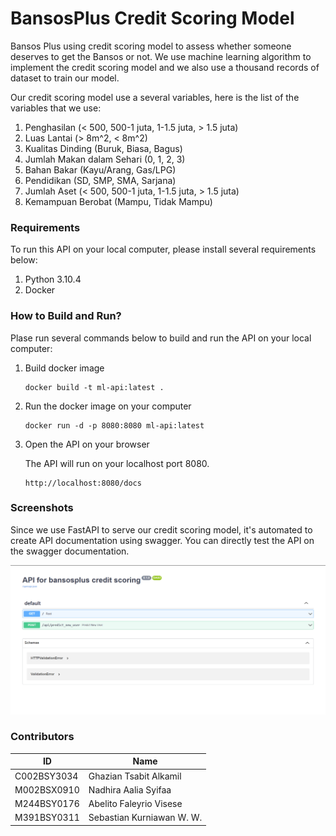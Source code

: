# BansosPlus Credit Scoring Model

Bansos Plus using credit scoring model to assess whether someone deserves to get the Bansos or not. 
We use machine learning algorithm to implement the credit scoring model and we also use a thousand
records of dataset to train our model. 

Our credit scoring model use a several variables, here is the list of the variables that we use:
1. Penghasilan (< 500, 500-1 juta, 1-1.5 juta, > 1.5 juta)
2. Luas Lantai (> 8m^2, < 8m^2)
3. Kualitas Dinding (Buruk, Biasa, Bagus)
4. Jumlah Makan dalam Sehari (0, 1, 2, 3)
5. Bahan Bakar (Kayu/Arang, Gas/LPG)
6. Pendidikan (SD, SMP, SMA, Sarjana)
7. Jumlah Aset (< 500, 500-1 juta, 1-1.5 juta, > 1.5 juta)
9. Kemampuan Berobat (Mampu, Tidak Mampu)

### Requirements

To run this API on your local computer, please install several requirements below:
1. Python 3.10.4
2. Docker 

### How to Build and Run?

Plase run several commands below to build and run the API on your local computer:

1. Build docker image

   ```
   docker build -t ml-api:latest .
   ```
2. Run the docker image on your computer

   ```
   docker run -d -p 8080:8080 ml-api:latest
   ```
3. Open the API on your browser 

   The API will run on your localhost port 8080.
   ```
   http://localhost:8080/docs
   ```

### Screenshots

Since we use FastAPI to serve our credit scoring model, it's automated to create API documentation using swagger.
You can directly test the API on the swagger documentation.

![SS0](./res/ss_one.png)

### Contributors

| ID          | Name                       |
| ----------- | -------------------------- |
| C002BSY3034 | Ghazian Tsabit Alkamil     |
| M002BSX0910 | Nadhira Aalia Syifaa       |
| M244BSY0176 | Abelito Faleyrio Visese    |
| M391BSY0311 | Sebastian Kurniawan W. W.  |